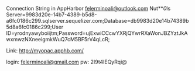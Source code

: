 ﻿
Connection String in AppHarbor
felerminoali@outlook.com
Nut***0*ls
Server=9983d20e-14b7-4389-b5d8-a6fc0186c299.sqlserver.sequelizer.com;Database=db9983d20e14b74389b5d8a6fc0186c299;User ID=yrodnyawyboiijtm;Password=ujExwiCCcwYXRjQYwrRXaWonJBZYztJkAwxmwzNXneeigmkWuQ7cM5BF5rV4qLcR;

Link:
http://myopac.apphb.com/


login: felerminoali@gmail.com
pw: 2I9t4lEQyRqi@